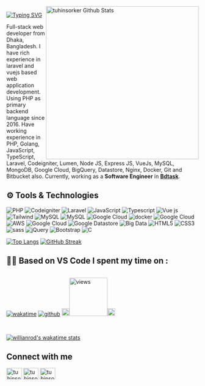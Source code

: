 <img align="right" width="400" src="https://github-readme-stats.vercel.app/api?username=tuhinsorker&show_icons=true&count_private=true" alt="tuhinsorker Github Stats"/>

[![Typing SVG](https://readme-typing-svg.demolab.com?font=Grenze&size=28&duration=4000&pause=2000&color=8A38D5&width=300&lines=Hi,+++I'm+Md+Tuhin+Sarker)](https://git.io/typing-svg)

Full-stack web developer from Dhaka, Bangladesh. I have rich experience in laravel and vuejs based web application development. Using PHP as primary backend language since 2016. Have working experience in PHP, Golang, JavaScript, TypeScript, Laravel, Codeigniter, Lumen, Node JS, Express JS, VueJs, MySQL, MongoDB, Google Cloud, BigQuery, Datastore,  Nginx, Docker, Git and Bitbucket also.
Currently, working as a **Software Engineer** in **[Bdtask](https://bdtask.com)**.

<!-- <div style="display: flex;">
  <a align="bottom" href="https://github.com/tuhinsorker/tuhinsorker/raw/main/tuhinsorker.pdf" download>Download Resume </a>
  <img align="top" src="https://img.icons8.com/windows/32/000000/download--v1.png"/>
</div> -->


##  ⚙️ Tools & Technologies

<p align="left">


<img alt="PHP" src="https://img.shields.io/badge/PHP%20-%23FF9900.svg?&style=for-the-badge&logo=php&logoColor=white"/>
<img alt="Codeigniter" src="https://img.shields.io/badge/codeigniter%20-%23563D7C.svg?&style=for-the-badge&logo=codeigniter&logoColor=red"/>
<img alt="Laravel" src="https://img.shields.io/badge/laravel%20-%23563D7C.svg?&style=for-the-badge&logo=laravel&logoColor=red"/>
<img alt="JavaScript" src="https://img.shields.io/badge/javascript%20-%23323330.svg?&style=for-the-badge&logo=javascript&logoColor=%23F7DF1E"/>
<img alt="Typescript" src="https://img.shields.io/badge/typescript%20-%230769AD.svg?&style=for-the-badge&logo=typescript&logoColor=white"/>
<img alt="Vue js" src="https://img.shields.io/badge/Vue.js-35495E?style=for-the-badge&logo=vuedotjs&logoColor=4FC08D"/>
<img alt="Tailwind" src="https://img.shields.io/badge/tailwind%20-%23563D7C.svg?&style=for-the-badge&logo=css3&logoColor=white"/>
<img alt="MySQL" src="https://img.shields.io/badge/mysql-%2300f.svg?&style=for-the-badge&logo=mysql&logoColor=white"/>
<img alt="MySQL" src="https://img.shields.io/badge/redis-%2300f.svg?&style=for-the-badge&logo=redis&logoColor=white"/>
<img alt="Google Cloud" src="https://img.shields.io/badge/ngnix%20-%2300f.svg?&style=for-the-badge&logo=Google Cloud&logoColor=white"/>
<img alt="docker" src="https://img.shields.io/badge/docker%20-%2300f.svg?&style=for-the-badge&logo=docker&logoColor=white"/>
<img alt="Google Cloud" src="https://img.shields.io/badge/VPS%20-%23563D7C.svg?&style=for-the-badge&logo=Google Cloud&logoColor=white"/>
<img alt="AWS" src="https://img.shields.io/badge/aws%20-%23FF9900.svg?&style=for-the-badge&logo=Google Cloud&logoColor=white"/>
<img alt="Google Cloud" src="https://img.shields.io/badge/google cloud%20-%ff0.svg?&style=for-the-badge&logo=Google Cloud&logoColor=white"/>
<img alt="Google Datastore" src="https://img.shields.io/badge/Google Datastore%20-%ff0.svg?&style=for-the-badge&logo=Google Cloud&logoColor=white"/>
<img alt="Big Data" src="https://img.shields.io/badge/Big Data%20-%ff0.svg?&style=for-the-badge&logo=Google Cloud&logoColor=white"/>
<img alt="HTML5" src="https://img.shields.io/badge/html5%20-%23E34F26.svg?&style=for-the-badge&logo=html5&logoColor=white"/>
<img alt="CSS3" src="https://img.shields.io/badge/css3%20-%231572B6.svg?&style=for-the-badge&logo=css3&logoColor=white"/>
<img alt="sass" src="https://img.shields.io/badge/sass%20-%231572B6.svg?&style=for-the-badge&logo=sass&logoColor=white"/>
<img alt="jQuery" src="https://img.shields.io/badge/jquery%20-%230769AD.svg?&style=for-the-badge&logo=jquery&logoColor=white"/>
<img alt="Bootstrap" src="https://img.shields.io/badge/bootstrap%20-%23563D7C.svg?&style=for-the-badge&logo=bootstrap&logoColor=white"/>
<img alt="C" src="https://img.shields.io/badge/c%20-%2300599C.svg?&style=for-the-badge&logo=c&logoColor=white"/> 


</p>

[![Top Langs](https://github-readme-stats.vercel.app/api/top-langs/?username=tuhinsorker&langs_count=5&hide=css,html&layout=compact&theme=radical&count_private=true)](https://github.com/tuhinsorker)
[![GitHub Streak](https://github-readme-streak-stats.herokuapp.com?user=tuhinsorker&count_private=true&theme=radical&date_format=j%20M%5B%20Y%5D&mode=weekly)]([https://git.io/streak-stats](https://github.com/tuhinsorker))

## 👨‍💻 Based on VS Code I spent my time on :
<div style="display: flex;">

[![wakatime](https://wakatime.com/badge/user/126d64c1-f290-4322-ba47-1d6c1c63f588.svg)](https://wakatime.com/@126d64c1-f290-4322-ba47-1d6c1c63f588)
[![github](https://img.shields.io/github/followers/tuhinsorker?logo=github&style=plastic)](https://github.com/tuhinsorker?tab=followers)
<img src="https://media.giphy.com/media/iY8CRBdQXODJSCERIr/giphy.gif" width="20px"><a href="https://github.com/tuhinsorker"><img alt="views" title="Github views" src="https://komarev.com/ghpvc/?username=tuhinsorker&style=plastic&color=blueviolet" width="100"/></a><img src="https://media.giphy.com/media/iY8CRBdQXODJSCERIr/giphy.gif" width="20px">

</div>
<br/>

[![willianrod's wakatime stats](https://github-readme-stats.vercel.app/api/wakatime?username=126d64c1-f290-4322-ba47-1d6c1c63f588&layout=compact&theme=radical&count_private=true)](https://github.com/tuhinsorker)

<!-- ### PHP Projects 
- [Appsero Microservice Project](https://github.com/appsero) (Team Member)
- [Laravel basic ecommerce](https://github.com/tuhinsorker/ecommmerce)
- [Multiperpose Admin Panel BoilerPlate](https://github.com/tuhinsorker/multipurpose-admin-panel-boilerplate)  
- [WP Study Abroad theme](https://github.com/tuhinsorker/educulture) 
- [WP theme for Lawer](https://github.com/tuhinsorker/jurist) 
- [WP Elementor Plugin Extension](https://github.com/tuhinsorker/atl-extension) 
- [WP Contact Form](https://github.com/tuhinsorker/saad_contacts) 

 ### Node Projects 
- [Appsero Pay](https://github.com/appsero) (Appsero pay as a payment method for Appsero and it's Private Project)
- [My Appsero](https://github.com/appsero) (My Appsero is customer panel for Appsero Client and it's Private Project)
- [Node & Vue js Fullstack Boilerplate](https://github.com/appsero/node-and-vue-fullstack-boilerplate) -->

## Connect with me
<p align="left">
<a href="https://twitter.com/tuhinsorker" target="blank"><img align="center" src="https://raw.githubusercontent.com/rahuldkjain/github-profile-readme-generator/master/src/images/icons/Social/twitter.svg" alt="tuhinsorker" height="30" width="40" /></a>
<a href="https://linkedin.com/in/tuhinsorker/" target="blank"><img align="center" src="https://raw.githubusercontent.com/rahuldkjain/github-profile-readme-generator/master/src/images/icons/Social/linked-in-alt.svg" alt="tuhinsorker" height="30" width="40" /></a>
 <a href="https://www.facebook.com/tuhincse" target="blank"><img align="center" src="https://raw.githubusercontent.com/rahuldkjain/github-profile-readme-generator/master/src/images/icons/Social/facebook.svg" alt="tuhinsorker" height="30" width="40" /></a>
 
</p>

<!-- ## Support

<p><a href="https://www.buymeacoffee.com/tuhinsorker" target="_blank"> <img align="left" src="https://cdn.buymeacoffee.com/buttons/v2/default-yellow.png" height="50" width="210" alt="tuhinsorker" /></a></p>

<br> -->
